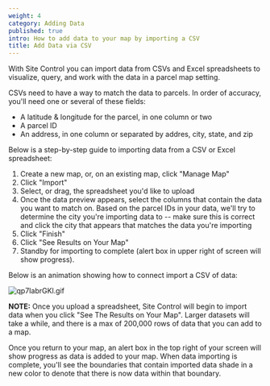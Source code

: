 ```yaml
---
weight: 4
category: Adding Data
published: true
intro: How to add data to your map by importing a CSV
title: Add Data via CSV
---
```

With Site Control you can import data from CSVs and Excel spreadsheets to visualize, query, and work with the data in a parcel map setting.

CSVs need to have a way to match the data to parcels. In order of accuracy, you'll need one or several of these fields: 
* A latitude & longitude for the parcel, in one column or two
* A parcel ID 
* An address, in one column or separated by addres, city, state, and zip

Below is a step-by-step guide to importing data from a CSV or Excel spreadsheet:

1. Create a new map, or, on an existing map, click "Manage Map"
1. Click "Import"
1. Select, or drag, the spreadsheet you'd like to upload
1. Once the data preview appears, select the columns that contain the data you want to match on.
Based on the parcel IDs in your data, we'll try to determine the city you're importing data to -- make sure this is correct and click the city that appears that matches the data you're importing
1. Click "Finish"
1. Click "See Results on Your Map"
1. Standby for importing to complete (alert box in upper right of screen will show progress). 

Below is an animation showing how to connect import a CSV of data:

![qp7IabrGKl.gif]({{site.baseurl}}/img/qp7IabrGKl.gif)

**NOTE:** Once you upload a spreadsheet, Site Control will begin to import data when you click "See The Results on Your Map". Larger datasets will take a while, and there is a max of 200,000 rows of data that you can add to a map.

Once you return to your map, an alert box in the top right of your screen will show progress as data is added to your map. When data importing is complete, you'll see the boundaries that contain imported data shade in a new color to denote that there is now data within that boundary.
